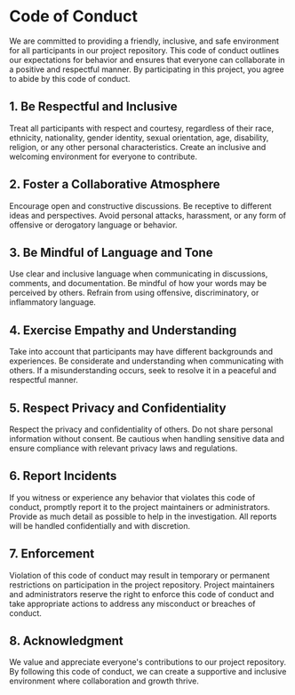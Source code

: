 # Code of Conduct

We are committed to providing a friendly, inclusive, and safe environment for all participants in our project repository. This code of conduct outlines our expectations for behavior and ensures that everyone can collaborate in a positive and respectful manner. By participating in this project, you agree to abide by this code of conduct.

## 1. Be Respectful and Inclusive

Treat all participants with respect and courtesy, regardless of their race, ethnicity, nationality, gender identity, sexual orientation, age, disability, religion, or any other personal characteristics. Create an inclusive and welcoming environment for everyone to contribute.

## 2. Foster a Collaborative Atmosphere

Encourage open and constructive discussions. Be receptive to different ideas and perspectives. Avoid personal attacks, harassment, or any form of offensive or derogatory language or behavior.

## 3. Be Mindful of Language and Tone

Use clear and inclusive language when communicating in discussions, comments, and documentation. Be mindful of how your words may be perceived by others. Refrain from using offensive, discriminatory, or inflammatory language.
## 4. Exercise Empathy and Understanding

Take into account that participants may have different backgrounds and experiences. Be considerate and understanding when communicating with others. If a misunderstanding occurs, seek to resolve it in a peaceful and respectful manner.

## 5. Respect Privacy and Confidentiality

Respect the privacy and confidentiality of others. Do not share personal information without consent. Be cautious when handling sensitive data and ensure compliance with relevant privacy laws and regulations.

## 6. Report Incidents

If you witness or experience any behavior that violates this code of conduct, promptly report it to the project maintainers or administrators. Provide as much detail as possible to help in the investigation. All reports will be handled confidentially and with discretion.

## 7. Enforcement

Violation of this code of conduct may result in temporary or permanent restrictions on participation in the project repository. Project maintainers and administrators reserve the right to enforce this code of conduct and take appropriate actions to address any misconduct or breaches of conduct.


## 8. Acknowledgment

We value and appreciate everyone's contributions to our project repository. By following this code of conduct, we can create a supportive and inclusive environment where collaboration and growth thrive.